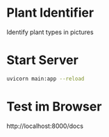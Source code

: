 # Plant Identifier
Identify plant types in pictures


# Start Server
```bash
uvicorn main:app --reload
```

# Test im Browser
http://localhost:8000/docs
